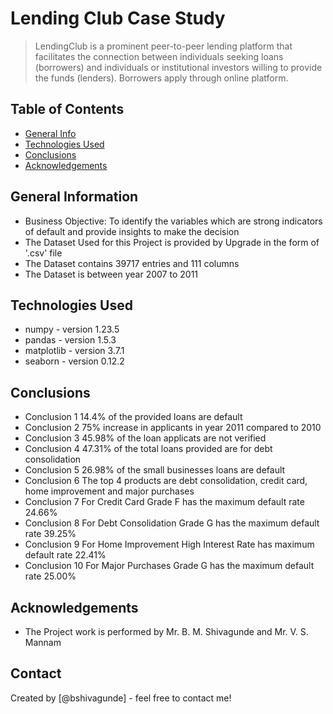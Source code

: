 # Lending Club Case Study
> LendingClub is a prominent peer-to-peer lending platform that facilitates the connection between individuals seeking loans (borrowers) and individuals or institutional investors willing to provide the funds (lenders). Borrowers apply through online platform.


## Table of Contents
* [General Info](#general-information)
* [Technologies Used](#technologies-used)
* [Conclusions](#conclusions)
* [Acknowledgements](#acknowledgements)

<!-- You can include any other section that is pertinent to your problem -->

## General Information

- Business Objective:
To identify the variables which are strong indicators of default and provide insights to make the decision
- The Dataset Used for this Project is provided by Upgrade in the form of '.csv' file
- The Dataset contains 39717 entries and 111 columns
- The Dataset is between year 2007 to 2011

<!-- You don't have to answer all the questions - just the ones relevant to your project. -->

## Technologies Used
- numpy - version 1.23.5
- pandas - version 1.5.3
- matplotlib - version 3.7.1
- seaborn - version 0.12.2

<!-- As the libraries versions keep on changing, it is recommended to mention the version of library used in this project -->

## Conclusions
- Conclusion 1 14.4% of the provided loans are default
- Conclusion 2 75% increase in applicants in year 2011 compared to 2010
- Conclusion 3 45.98% of the loan applicats are not verified
- Conclusion 4 47.31% of the total loans provided are for debt consolidation 
- Conclusion 5 26.98% of the small businesses loans are default
- Conclusion 6 The top 4 products are debt consolidation, credit card, home improvement and major purchases
- Conclusion 7 For Credit Card Grade F has the maximum default rate 24.66% 
- Conclusion 8 For Debt Consolidation Grade G has the maximum default rate 39.25%
- Conclusion 9 For Home Improvement High Interest Rate has maximum default rate 22.41%
- Conclusion 10 For Major Purchases Grade G has the maximum default rate 25.00%

<!-- You don't have to answer all the questions - just the ones relevant to your project. -->

## Acknowledgements
- The Project work is performed by Mr. B. M. Shivagunde and Mr. V. S. Mannam



## Contact
Created by [@bshivagunde] - feel free to contact me!


<!-- Optional -->
<!-- ## License -->
<!-- This project is open source and available under the [... License](). -->

<!-- You don't have to include all sections - just the one's relevant to your project -->
